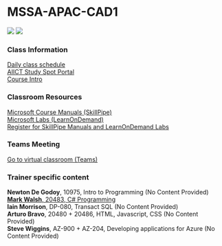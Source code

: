 
# MSSA-APAC-CAD1



![](images/AIICT.png)
![](images/Microsoft.png)

### Class Information
[Daily class schedule](/Documents/CAD-Learning-Plan.md)<br>
[AIICT Study Spot Portal](https://www.studyspot.com.au/my/)<br>
[Course Intro](Documents/MSSA-CAD-Intro.md)

### Classroom Resources

[Microsoft Course Manuals (SkillPipe)](https://skillpipe.com)<br>
[Microsoft Labs (LearnOnDemand)](https://ddls.learnondemand.net/)<br>
[Register for SkillPipe Manuals and LearnOnDemand Labs](Documents/Course-and-Manuals.md)


### Teams Meeting

[Go to virtual classroom (Teams)](https://teams.microsoft.com/l/meetup-join/19%3a4f6a0cc49f524e50bc24745e3f828ad4%40thread.tacv2/1637297739159?context=%7b%22Tid%22%3a%226e640474-4dfe-443f-8c3f-6d1b6dffbcf6%22%2c%22Oid%22%3a%222cb25837-9388-4fc3-8378-efd462054183%22%7d)

### Trainer specific content

**Newton De Godoy**, 10975, Intro to Programming (No Content Provided)<br>
[**Mark Walsh**, 20483, C# Programming](https://github.com/Mark-AIICT/CAD-2)<br>
**Iain Morrison**, DP-080, Transact SQL (No Content Provided)<br>
**Arturo Bravo**, 20480 + 20486, HTML, Javascript, CSS (No Content Provided)<br>
**Steve Wiggins**, AZ-900 + AZ-204, Developing applications for Azure (No Content Provided)<br>


